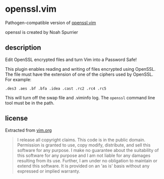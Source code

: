 # openssl.vim
Pathogen-compatible version of [openssl.vim][1]

openssl is created by Noah Spurrier

## description

Edit OpenSSL encrypted files and turn Vim into a Password Safe!

This plugin enables reading and writing of files encrypted using OpenSSL. 
The file must have the extension of one of the ciphers used by OpenSSL. For 
example: 

    .des3 .aes .bf .bfa .idea .cast .rc2 .rc4 .rc5 

This will turn off the swap file and .viminfo log. The `openssl` command 
line tool must be in the path.

## license
Extracted from [vim.org][1]

> I release all copyright claims. This code is in the public domain. 
> Permission is granted to use, copy modify, distribute, and sell this 
> software for any purpose. I make no guarantee about the suitability of this 
> software for any purpose and I am not liable for any damages resulting from 
> its use. Further, I am under no obligation to maintain or extend this 
> software. It is provided on an 'as is' basis without any expressed or 
> implied warranty. 

[1]: http://www.vim.org/scripts/script.php?script_id=2012 "openssl.vim"